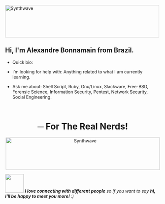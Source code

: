 <img src="https://elitelinux.neocities.org/terminallinux.svg" alt="Synthwave" height="105" width="500">

<!-- Your title -->

<h2> Hi, I'm Alexandre Bonnamain from Brazil.</h2>

- Quick bio:

- I’m looking for help with: Anything related to what I am currently learning.

- Ask me about: Shell Script, Ruby, Gnu/Linux, Slackware, Free-BSD, Forensic Science, Information Security, Pentest, Network Security, Social Engineering.

<br />


<h1 align="center">─ For The Real Nerds!</h1> 

<p align="center"><img src="https://elitelinux.neocities.org/slackware.svg" alt="Synthwave" height="105" width="500"><p>
  
  
<img src="https://media.giphy.com/media/LnQjpWaON8nhr21vNW/giphy.gif" width="60"> <em><b>I love connecting with different people</b> so if you want to say <b>hi, I'll be happy to meet you more!</b> :)</em>

<!---
Bonnamain/Bonnamain is a ✨ special ✨ repository because its `README.md` (this file) appears on your GitHub profile.
You can click the Preview link to take a look at your changes.
--->
